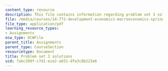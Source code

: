 ```yaml
---
content_type: resource
description: This file contains information regarding problem set 3 solution.
file: /media/courses/14-772-development-economics-macroeconomics-spring-2013/7abc209fc7d1ece2a651dfe3c8b223e6_MIT14_772S13_pset3_sol.pdf
file_type: application/pdf
learning_resource_types:
- Assignments
ocw_type: OCWFile
parent_title: Assignments
parent_type: CourseSection
resourcetype: Document
title: Problem set 3 solutions
uid: 7abc209f-c7d1-ece2-a651-dfe3c8b223e6
---
```

